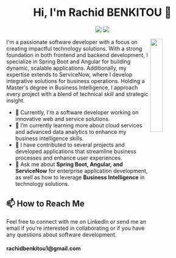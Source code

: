 <h1 align="center">Hi, I'm Rachid BENKITOU 👋</h1>
<p align="center">
  <a href="https://www.linkedin.com/in/rachidbenkitou/" target="_blank"><img src="https://img.shields.io/badge/linkedin-%230177B5?style=flat&logo=linkedin&logoColor=white"/></a>
  <a href="https://www.youtube.com/@rachidbenkitou" target="_blank"><img src="https://img.shields.io/badge/youtube-%23FF0000?style=flat&logo=youtube&logoColor=white"/></a>
</p>

<img src="https://github.com/mohamedabusrea/mohamedabusrea/blob/master/profile-img.png" align="right" width="25%"/>

I'm a passionate software developer with a focus on creating impactful technology solutions. With a strong foundation in both frontend and backend development, I specialize in Spring Boot and Angular for building dynamic, scalable applications. Additionally, my expertise extends to ServiceNow, where I develop integrative solutions for business operations. Holding a Master's degree in Business Intelligence, I approach every project with a blend of technical skill and strategic insight.

- 🔭 Currently, I'm a software developer working on innovative web and service solutions.
- 🌱 I’m currently learning more about cloud services and advanced data analytics to enhance my business intelligence skills.
- 💼 I have contributed to several projects and developed applications that streamline business processes and enhance user experiences.
- 💬 Ask me about **Spring Boot, Angular, and ServiceNow** for enterprise application development, as well as how to leverage **Business Intelligence** in technology solutions.

## 📫 How to Reach Me
Feel free to connect with me on LinkedIn or send me an email if you're interested in collaborating or if you have any questions about software development.
<h4>rachidbenkitou1@gmail.com</h4>
